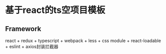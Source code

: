 # 基于react的ts空项目模板

## Framework

react + redux + typescript + webpack + less + css module + react-loadable + eslint + axios封装拦截器
